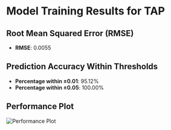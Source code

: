 # Model Training Results for TAP

## Root Mean Squared Error (RMSE)
- **RMSE**: 0.0055

## Prediction Accuracy Within Thresholds
- **Percentage within ±0.01**: 95.12%
- **Percentage within ±0.05**: 100.00%

## Performance Plot
![Performance Plot](../imgs/TAP.png)
